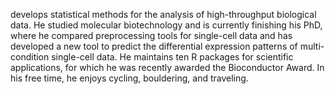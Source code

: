 develops statistical methods for the analysis of high-throughput biological data. He studied molecular biotechnology and is currently finishing his PhD, where he compared preprocessing tools for single-cell data and has developed a new tool to predict the differential expression patterns of multi-condition single-cell data. He maintains ten R packages for scientific applications, for which he was recently awarded the Bioconductor Award. In his free time, he enjoys cycling, bouldering, and traveling.
